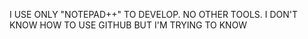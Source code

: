 I USE ONLY "NOTEPAD++" TO DEVELOP. NO OTHER TOOLS.
I DON'T KNOW HOW TO USE GITHUB BUT I'M TRYING TO KNOW
